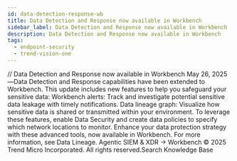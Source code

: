 ```yaml
---
id: data-detection-response-wb
title: Data Detection and Response now available in Workbench
sidebar_label: Data Detection and Response now available in Workbench
description: Data Detection and Response now available in Workbench
tags:
  - endpoint-security
  - trend-vision-one
---
```


/*<![CDATA[*/ $('#title').html($('meta[name=map-description]').attr('content')); /*]]>*/ Data Detection and Response now available in Workbench May 26, 2025—Data Detection and Response capabilities have been extended to Workbench. This update includes new features to help you safeguard your sensitive data: Workbench alerts: Track and investigate potential sensitive data leakage with timely notifications. Data lineage graph: Visualize how sensitive data is shared or transmitted within your environment. To leverage these features, enable Data Security and create data policies to specify which network locations to monitor. Enhance your data protection strategy with these advanced tools, now available in Workbench. For more information, see Data Lineage. Agentic SIEM & XDR → Workbench © 2025 Trend Micro Incorporated. All rights reserved.Search Knowledge Base